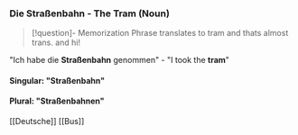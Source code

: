 ### Die Straßenbahn - The Tram   (Noun)

> [!question]- Memorization Phrase
> translates to tram and thats almost trans. and hi!

"Ich habe die **Straßenbahn** genommen" - "I took the **tram**"

#### Singular: "Straßenbahn"
#### Plural: "Straßenbahnen"



[[Deutsche]]
[[Bus]]